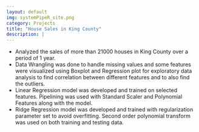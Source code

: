 ```yaml
---
layout: default
img: systemPipeR_site.png
category: Projects
title: "House Sales in King County"
description: |
---
```


* Analyzed the sales of more than 21000 houses in King County over a period of 1 year.
* Data Wrangling was done to handle missing values and some features were visualized using Boxplot and Regression plot for exploratory data analysis to find correlation between different features and to also find the outliers.
* Linear Regression model was developed and trained on selected features. Pipelining was used with Standard Scaler and Polynomial Features along with the model.
* Ridge Regression model was developed and trained with regularization parameter set to avoid overfitting. Second order polynomial transform was used on both training and testing data.

